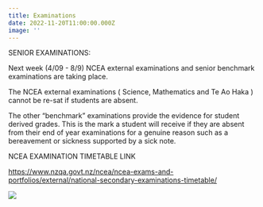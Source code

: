 ```yaml
---
title: Examinations
date: 2022-11-20T11:00:00.000Z
image: ''
---
```

SENIOR EXAMINATIONS:

Next week (4/09 - 8/9) NCEA external examinations and senior benchmark examinations are taking place. 

The NCEA external examinations ( Science, Mathematics and Te Ao Haka ) cannot be re-sat if students are absent.

The other “benchmark” examinations provide the evidence for student derived grades. This is the mark a student will receive if they are absent from their end of year examinations for a genuine reason such as a bereavement or sickness supported by a sick note.

NCEA EXAMINATION TIMETABLE LINK

<https://www.nzqa.govt.nz/ncea/ncea-exams-and-portfolios/external/national-secondary-examinations-timetable/>

![](https://res.cloudinary.com/ruapehu-college/image/upload/v1693274163/Exam_Timetable_b7cubd.jpg)
